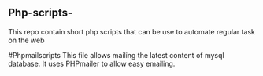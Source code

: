 ## Php-scripts-
This repo contain short php scripts that can be use to automate regular task on the web

#Phpmailscripts
This file allows mailing the latest content of mysql database. It uses PHPmailer to allow easy emailing.
